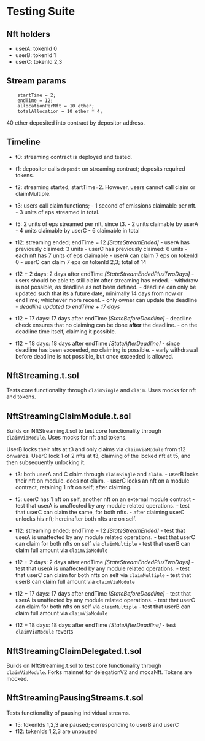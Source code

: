 # Testing Suite

## Nft holders

- userA: tokenId 0
- userB: tokenId 1
- userC: tokenId 2,3

## Stream params

        startTime = 2;
        endTime = 12;
        allocationPerNft = 10 ether;
        totalAllocation = 10 ether * 4;

40 ether deposited into contract by depositor address.

## Timeline

- t0: streaming contract is deployed and tested.

- t1: depositor calls `deposit` on streaming contract; deposits required tokens.

- t2: streaming started; startTime=2. However, users cannot call claim or claimMultiple.

- t3: users call claim functions;
        - 1 second of emissions claimable per nft.
        - 3 units of eps streamed in total.

- t5: 2 units of eps streamed per nft, since t3.
        - 2 units claimable by userA
        - 4 units claimable by userC
        - 6 claimable in total

- t12: streaming ended; endTime = 12 *[StateStreamEnded]*
        - userA has previously claimed: 3 units
        - userC has previously claimed: 6 units
        - each nft has 7 units of eps claimable
        - userA can claim 7 eps on tokenId 0
        - userC can claim 7 eps on tokenId 2,3; total of 14

- t12 + 2 days: 2 days after endTime *[StateStreamEndedPlusTwoDays]*
        - users should be able to still claim after streaming has ended.
        - withdraw is not possible, as deadline as not been defined.
        - deadline can only be updated such that its a future date, minimally 14 days from now or endTime; whichever more recent.
        - only owner can update the deadline
        - *deadline updated to endTime + 17 days*

- t12 + 17 days: 17 days after endTime *[StateBeforeDeadline]*
        - deadline check ensures that no claiming can be done **after** the deadline.
        - on the deadline time itself, claiming it possible.

- t12 + 18 days: 18 days after endTime *[StateAfterDeadline]*
        - since deadline has been exceeded, no claiming is possible.
        - early withdrawal before deadline is not possible, but once exceeded is allowed.

## NftStreaming.t.sol

Tests core functionality through `claimSingle` and `claim`. Uses mocks for nft and tokens.

## NftStreamingClaimModule.t.sol

Builds on NftStreaming.t.sol to test core functionality through `claimViaModule`. Uses mocks for nft and tokens.

UserB locks their nfts at t3 and only claims via `claimViaModule` from t12 onwards.
UserC lock 1 of 2 nfts at t3, claiming of the locked nft at t5, and then subsequently unlocking it.

- t3: both userA and C claim through `claimSingle` and `claim`.
        - userB locks their nft on module. does not claim.
        - userC locks an nft on a module contract, retaining 1 nft on self; after claiming.

- t5: userC has 1 nft on self, another nft on an external module contract
        - test that userA is unaffected by any module related operations.
        - test that userC can claim the same, for both nfts.
        - after claiming userC unlocks his nft; hereinafter both nfts are on self.

- t12: streaming ended; endTime = 12 *[StateStreamEnded]*
        - test that userA is unaffected by any module related operations.
        - test that userC can claim for both nfts on self via `claimMultiple`
        - test that userB can claim full amount via `claimViaModule`

- t12 + 2 days: 2 days after endTime *[StateStreamEndedPlusTwoDays]*
        - test that userA is unaffected by any module related operations.
        - test that userC can claim for both nfts on self via `claimMultiple`
        - test that userB can claim full amount via `claimViaModule`

- t12 + 17 days: 17 days after endTime *[StateBeforeDeadline]*
        - test that userA is unaffected by any module related operations.
        - test that userC can claim for both nfts on self via `claimMultiple`
        - test that userB can claim full amount via `claimViaModule`

- t12 + 18 days: 18 days after endTime *[StateAfterDeadline]*
        - test `claimViaModule` reverts

## NftStreamingClaimDelegated.t.sol

Builds on NftStreaming.t.sol to test core functionality through `claimViaModule`.
Forks mainnet for delegationV2 and mocaNft. Tokens are mocked.

## NftStreamingPausingStreams.t.sol

Tests functionality of pausing individual streams.

- t5: tokenIds 1,2,3 are paused; corresponding to userB and userC
- t12: tokenIds 1,2,3 are unpaused